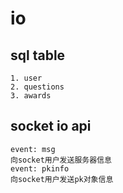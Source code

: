 # io

## sql table

    1. user
    2. questions
    3. awards

## socket io api

    event: msg
    向socket用户发送服务器信息
    event: pkinfo
    向socket用户发送pk对象信息


